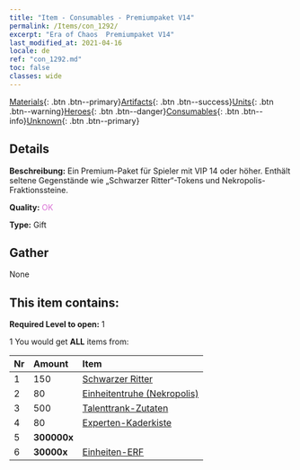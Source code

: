 ```yaml
---
title: "Item - Consumables - Premiumpaket V14"
permalink: /Items/con_1292/
excerpt: "Era of Chaos  Premiumpaket V14"
last_modified_at: 2021-04-16
locale: de
ref: "con_1292.md"
toc: false
classes: wide
---
```

 [Materials](/de/Items/){: .btn .btn--primary}[Artifacts](/de/Items/Artifacts/){: .btn .btn--success}[Units](/de/Items/Units/){: .btn .btn--warning}[Heroes](/de/Items/Heroes/){: .btn .btn--danger}[Consumables](/de/Items/Consumables/){: .btn .btn--info}[Unknown](/de/Items/Unknown/){: .btn .btn--primary}

## Details
 **Beschreibung:** Ein Premium-Paket für Spieler mit VIP 14 oder höher. Enthält seltene Gegenstände wie „Schwarzer Ritter“-Tokens und Nekropolis-Fraktionssteine.

 **Quality:** <span style="color: #DA70D6">OK</span>

 **Type:** Gift

## Gather

  None

## This item contains:

 **Required Level to open:** 1

 1 You would get **ALL** items  from:

  | Nr | Amount |     Item    |
  |:---|:-------|:------------|
  | 1 | 150 | [Schwarzer Ritter](/de/Items/unt_213/) |  | 
  | 2 | 80 | [Einheitentruhe (Nekropolis)](/de/Items/con_1271/) |  | 
  | 3 | 500 | [Talenttrank-Zutaten](/de/Items/con_1120/) |  | 
  | 4 | 80 | [Experten-Kaderkiste](/de/Items/con_760/) |  | 
  | 5 |  **300000x** | <i class="fas fa-coins"/> |  | 
  | 6 |  **30000x** | [Einheiten-ERF](/de/Items/con_902/) |  | 
